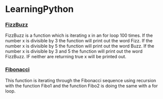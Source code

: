 # LearningPython
<div>
    <h3>
    <a href="https://github.com/Dashfire/LearningPython/blob/main/FizzBuzz.py">FizzBuzz</a>
    </h3>
</div>
<p>
    FizzBuzz is a function which is iterating x in an for loop 100 times. If the number x is divisible by 3 the function will print out the word Fizz.
    If the number x is divisible by 5 the function will print out the word Buzz. If the number x is divisible by 3 and 5 the function will print out the word FizzBuzz.
    IF neither are returning true x will be printed out. 
</p>

<div>
    <h3>
    <a href="https://github.com/Dashfire/LearningPython/blob/main/Fibonacci.py">Fibonacci</a>
    </h3>
</div>
<p>
    This function is iterating through the Fibonacci sequence using recursion with the function Fibo1 and the function Fibo2 is doing the same with a for loop.
</p>
